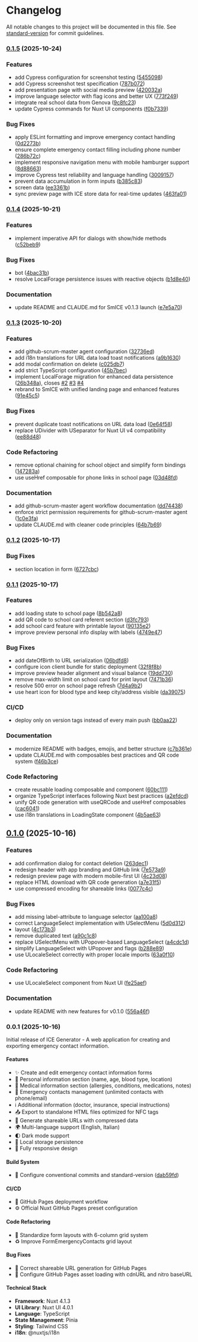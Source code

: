 # Changelog

All notable changes to this project will be documented in this file. See [standard-version](https://github.com/conventional-changelog/standard-version) for commit guidelines.

### [0.1.5](https://github.com/PGLongo/ice-generator/compare/v0.1.4...v0.1.5) (2025-10-24)


### Features

* add Cypress configuration for screenshot testing ([5455098](https://github.com/PGLongo/ice-generator/commit/545509849903d02662683e41e3719bc5b88fd220))
* add Cypress screenshot test specification ([787b072](https://github.com/PGLongo/ice-generator/commit/787b07203b61553aa6658856980f74923ec636d2))
* add presentation page with social media preview ([420032a](https://github.com/PGLongo/ice-generator/commit/420032a77dc5c5731ee2e58f6156b7ed1572b2bd))
* improve language selector with flag icons and better UX ([773f249](https://github.com/PGLongo/ice-generator/commit/773f249448c44bdc71efc53fa9b7d5df7ef75aa3))
* integrate real school data from Genova ([9c8fc23](https://github.com/PGLongo/ice-generator/commit/9c8fc233fd3a831f3d886901fe53397631f694b9))
* update Cypress commands for Nuxt UI components ([f0b7339](https://github.com/PGLongo/ice-generator/commit/f0b7339eeab27809e5a568eb3e265eea11fd2cb8))


### Bug Fixes

* apply ESLint formatting and improve emergency contact handling ([0d2273b](https://github.com/PGLongo/ice-generator/commit/0d2273b079000107617c4533dc1600fbc1aceb43))
* ensure complete emergency contact filling including phone number ([286b72c](https://github.com/PGLongo/ice-generator/commit/286b72cdd834894a952915c0556bb0b1d496ee56))
* implement responsive navigation menu with mobile hamburger support ([8d88663](https://github.com/PGLongo/ice-generator/commit/8d88663eb740b2d45ffad90ea13eca75f0646af8))
* improve Cypress test reliability and language handling ([3009157](https://github.com/PGLongo/ice-generator/commit/30091573d704e2da3c990a48dcd86faeec51215b))
* prevent data accumulation in form inputs ([b385c83](https://github.com/PGLongo/ice-generator/commit/b385c8366546f19c25279e5ce6bc2271eddc4dc9))
* screen data ([ee3361b](https://github.com/PGLongo/ice-generator/commit/ee3361b634e7f508917d97f0cf040fe6dcb2a1bc))
* sync preview page with ICE store data for real-time updates ([463fa01](https://github.com/PGLongo/ice-generator/commit/463fa01567d3c0ffb5e701cee81550bfc3b770ce))

### [0.1.4](https://github.com/PGLongo/ice-generator/compare/v0.1.3...v0.1.4) (2025-10-21)


### Features

* implement imperative API for dialogs with show/hide methods ([c52beb9](https://github.com/PGLongo/ice-generator/commit/c52beb958c074f30ff2a4f82ffde5068782ec525))


### Bug Fixes

* bot ([4bac31b](https://github.com/PGLongo/ice-generator/commit/4bac31bd5f814a0168b777516ce54b35c5aad816))
* resolve LocalForage persistence issues with reactive objects ([b1d8e40](https://github.com/PGLongo/ice-generator/commit/b1d8e40df12405024d3fc1b2f30c0a3efb8d7afb))


### Documentation

* update README and CLAUDE.md for SmICE v0.1.3 launch ([e7e5a70](https://github.com/PGLongo/ice-generator/commit/e7e5a704246768f762acbf438e26d418776ffadf))

### [0.1.3](https://github.com/PGLongo/ice-generator/compare/v0.1.2...v0.1.3) (2025-10-20)


### Features

* add github-scrum-master agent configuration ([32736ed](https://github.com/PGLongo/ice-generator/commit/32736edb2f82bdc7e11cbfe15ccd9bb832654d0e))
* add i18n translations for URL data load toast notifications ([a9b1630](https://github.com/PGLongo/ice-generator/commit/a9b1630a382f41951df68217a4f4643c563b91c6))
* add modal confirmation on delete ([c025db7](https://github.com/PGLongo/ice-generator/commit/c025db7314626e9724db5ce1eef317faba804eb9))
* add strict TypeScript configuration ([45b7bec](https://github.com/PGLongo/ice-generator/commit/45b7bec16a72d50fca1ca3312690d41c65a03db5))
* implement LocalForage migration for enhanced data persistence ([26b348a](https://github.com/PGLongo/ice-generator/commit/26b348a291edf4c9c981266c0cac50fcf2024442)), closes [#2](https://github.com/PGLongo/ice-generator/issues/2) [#3](https://github.com/PGLongo/ice-generator/issues/3) [#4](https://github.com/PGLongo/ice-generator/issues/4)
* rebrand to SmICE with unified landing page and enhanced features ([91e45c5](https://github.com/PGLongo/ice-generator/commit/91e45c5d634ae5f34944b2fc8d99faaf6de265ce))


### Bug Fixes

* prevent duplicate toast notifications on URL data load ([0e64f58](https://github.com/PGLongo/ice-generator/commit/0e64f58403d2e1b4fc8d93d41f2a9fff9e250061))
* replace UDivider with USeparator for Nuxt UI v4 compatibility ([ee88d48](https://github.com/PGLongo/ice-generator/commit/ee88d484fa351858b789000981049d7dd5d4ffae))


### Code Refactoring

* remove optional chaining for school object and simplify form bindings ([147283a](https://github.com/PGLongo/ice-generator/commit/147283a60f431e3bfa433ceed0c891c9497e2c48))
* use useHref composable for phone links in school page ([03d48fd](https://github.com/PGLongo/ice-generator/commit/03d48fd8272dcb7455edcb4a2063ca77aa0140c7))


### Documentation

* add github-scrum-master agent workflow documentation ([dd74438](https://github.com/PGLongo/ice-generator/commit/dd744382a148ddbecefb51871a439e86682bae56))
* enforce strict permission requirements for github-scrum-master agent ([1c0e3fa](https://github.com/PGLongo/ice-generator/commit/1c0e3fa75aa5941c8d4526e80d7d712712e31a96))
* update CLAUDE.md with cleaner code principles ([64b7b69](https://github.com/PGLongo/ice-generator/commit/64b7b6951a0c3ef63066d5f02a9e9e44e752577e))

### [0.1.2](https://github.com/PGLongo/ice-generator/compare/v0.1.1...v0.1.2) (2025-10-17)


### Bug Fixes

* section location in form ([6727cbc](https://github.com/PGLongo/ice-generator/commit/6727cbc81b453a0fd70539f65cce5a02462e1f37))

### [0.1.1](https://github.com/PGLongo/ice-generator/compare/v0.1.0...v0.1.1) (2025-10-17)


### Features

* add loading state to school page ([8b542a8](https://github.com/PGLongo/ice-generator/commit/8b542a8e8bc8b867c487fb5a4cc6527a0e657242))
* add QR code to school card referent section ([d3fc793](https://github.com/PGLongo/ice-generator/commit/d3fc793f9ec7180a56c244399a1cd7e5c36a0c93))
* add school card feature with printable layout ([90135e2](https://github.com/PGLongo/ice-generator/commit/90135e28012e03d0daea4e7f9ec03ba29f0cf6aa))
* improve preview personal info display with labels ([4749e47](https://github.com/PGLongo/ice-generator/commit/4749e47328332e6ce6de9088edbecbe9984ae6f8))


### Bug Fixes

* add dateOfBirth to URL serialization ([06bdfd8](https://github.com/PGLongo/ice-generator/commit/06bdfd84d8f44d0e604dea85da86cd9aea9d8b67))
* configure icon client bundle for static deployment ([32f8f8b](https://github.com/PGLongo/ice-generator/commit/32f8f8bfa25baf7bc225a17ea570b0160fb1be10))
* improve preview header alignment and visual balance ([19dd730](https://github.com/PGLongo/ice-generator/commit/19dd7302a7eed542086540b7945cb4f6f1245e3c))
* remove max-width limit on school card for print layout ([7471b36](https://github.com/PGLongo/ice-generator/commit/7471b36ef4d2b386c4eb7e050c1c8745378037e9))
* resolve 500 error on school page refresh ([7d4a9b2](https://github.com/PGLongo/ice-generator/commit/7d4a9b2a89e822ce940dd56eac4b63b5fbe009e0))
* use heart icon for blood type and keep city/address visible ([da39075](https://github.com/PGLongo/ice-generator/commit/da39075fb57722c053f41650493ec6e017e45b98))


### CI/CD

* deploy only on version tags instead of every main push ([bb0aa22](https://github.com/PGLongo/ice-generator/commit/bb0aa22a9ac0e4de2bf494db8098d9615af670c5))


### Documentation

* modernize README with badges, emojis, and better structure ([c7b361e](https://github.com/PGLongo/ice-generator/commit/c7b361e2fff208ab0453c2b866172bf61b8d2215))
* update CLAUDE.md with composables best practices and QR code system ([f46b3ce](https://github.com/PGLongo/ice-generator/commit/f46b3cec0a580dcd377cc4495b918508d0fd608e))


### Code Refactoring

* create reusable loading composable and component ([60bc111](https://github.com/PGLongo/ice-generator/commit/60bc1112ad14b1cc5a9abd79c0d61ec060b6dd9f))
* organize TypeScript interfaces following Nuxt best practices ([a2efdcd](https://github.com/PGLongo/ice-generator/commit/a2efdcdd3ad501b0e98301ccbdc5403713bbec79))
* unify QR code generation with useQRCode and useHref composables ([cac6041](https://github.com/PGLongo/ice-generator/commit/cac60412c383e0a7f097fbe9c924021bada5e7e8))
* use i18n translations in LoadingState component ([4b5ae63](https://github.com/PGLongo/ice-generator/commit/4b5ae63536fa8b3fd5a1135309c53d41d967e66a))

## [0.1.0](https://github.com/PGLongo/ice-generator/compare/v0.0.1...v0.1.0) (2025-10-16)


### Features

* add confirmation dialog for contact deletion ([263dec1](https://github.com/PGLongo/ice-generator/commit/263dec19d52dfa21950a77f3624867aaff69aba8))
* redesign header with app branding and GitHub link ([7e573a9](https://github.com/PGLongo/ice-generator/commit/7e573a95f4e5ea3f0002a73fcb920ac77d0dd283))
* redesign preview page with modern mobile-first UI ([4c23d08](https://github.com/PGLongo/ice-generator/commit/4c23d08f2253017feb047ab345983d064f1310dc))
* replace HTML download with QR code generation ([a7e31f5](https://github.com/PGLongo/ice-generator/commit/a7e31f5b602699d7abbde73cb8df0c555a68a4f8))
* use compressed encoding for shareable links ([0077c4c](https://github.com/PGLongo/ice-generator/commit/0077c4c4b5a5233fa092ece49586ea6f2ef518c9))


### Bug Fixes

* add missing label-attribute to language selector ([aa100a8](https://github.com/PGLongo/ice-generator/commit/aa100a8087d4fc1692355085c5ffee4c0fa2cc3e))
* correct LanguageSelect implementation with USelectMenu ([5d0d312](https://github.com/PGLongo/ice-generator/commit/5d0d312f6d1312c63aab9f0f319d08327a79a14e))
* layout ([4c173b3](https://github.com/PGLongo/ice-generator/commit/4c173b35c657e076b562866dd562f241c8b558d7))
* remove duplicated text ([a90c1c8](https://github.com/PGLongo/ice-generator/commit/a90c1c8a1c8ecafa2ddf130baa8be37e9112aed7))
* replace USelectMenu with UPopover-based LanguageSelect ([a4cdc1d](https://github.com/PGLongo/ice-generator/commit/a4cdc1dc42c22fcaec4f5ed23bb1b3c9420ec60c))
* simplify LanguageSelect with UPopover and flags ([b288e89](https://github.com/PGLongo/ice-generator/commit/b288e896c6dd22304daad7f082475cb854092800))
* use ULocaleSelect correctly with proper locale imports ([63a0f10](https://github.com/PGLongo/ice-generator/commit/63a0f10f5f229217b811e02639bab0db50026d61))


### Code Refactoring

* use ULocaleSelect component from Nuxt UI ([fe25aef](https://github.com/PGLongo/ice-generator/commit/fe25aef547bbe2607e8e84e54761c0e0c1fab510))


### Documentation

* update README with new features for v0.1.0 ([556a46f](https://github.com/PGLongo/ice-generator/commit/556a46f26a55c7b0982a509191b0f0057dcd881e))

### 0.0.1 (2025-10-16)

Initial release of ICE Generator - A web application for creating and exporting emergency contact information.

#### Features

* ✨ Create and edit emergency contact information forms
* 📝 Personal information section (name, age, blood type, location)
* 💊 Medical information section (allergies, conditions, medications, notes)
* 👥 Emergency contacts management (unlimited contacts with phone/email)
* ℹ️ Additional information (doctor, insurance, special instructions)
* 📤 Export to standalone HTML files optimized for NFC tags
* 🔗 Generate shareable URLs with compressed data
* 🌍 Multi-language support (English, Italian)
* 🌓 Dark mode support
* 💾 Local storage persistence
* 📱 Fully responsive design

#### Build System

* 🔧 Configure conventional commits and standard-version ([dab59fd](https://github.com/PGLongo/ice-generator/commit/dab59fd1c9989e0c3a2d9ffa929da5ca794eabb7))

#### CI/CD

* 🚀 GitHub Pages deployment workflow
* ⚙️ Official Nuxt GitHub Pages preset configuration

#### Code Refactoring

* 🎨 Standardize form layouts with 6-column grid system
* ♻️ Improve FormEmergencyContacts grid layout

#### Bug Fixes

* 🐛 Correct shareable URL generation for GitHub Pages
* 🔧 Configure GitHub Pages asset loading with cdnURL and nitro baseURL

#### Technical Stack

* **Framework**: Nuxt 4.1.3
* **UI Library**: Nuxt UI 4.0.1
* **Language**: TypeScript
* **State Management**: Pinia
* **Styling**: Tailwind CSS
* **i18n**: @nuxtjs/i18n
